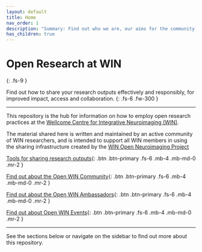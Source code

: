 ```yaml
---
layout: default
title: Home
nav_order: 1
description: "Summary: Find out who we are, our aims for the community and how to get involved!"
has_children: true
---
```



# Open Research at WIN
{: .fs-9 }

Find out how to share your research outputs effectively and responsibly, for improved impact, access and collaboration.
{: .fs-6 .fw-300 }

---

This repository is the hub for information on how to employ open research practices at the [Wellcome Centre for Integrative Neuroimaging (WIN)](https://www.win.ox.ac.uk).

The material shared here is written and maintained by an active community of WIN researchers, and is intended to support all WIN members in using the sharing infrastructure created by the [WIN Open Neuroimaging Project](https://www.win.ox.ac.uk/open-neuroimaging)

[Tools for sharing research outputs](tools.md){: .btn .btn-primary .fs-6 .mb-4 .mb-md-0 .mr-2 }

[Find out about the Open WIN Community](community.md){: .btn .btn-primary .fs-6 .mb-4 .mb-md-0 .mr-2 }  

[Find out about the Open WIN Ambassadors](abmassadors.md){: .btn .btn-primary .fs-6 .mb-4 .mb-md-0 .mr-2 }  

[Find out about Open WIN Events](events.md){: .btn .btn-primary .fs-6 .mb-4 .mb-md-0 .mr-2 }  


---

See the sections below or navigate on the sidebar to find out more about this repository.
